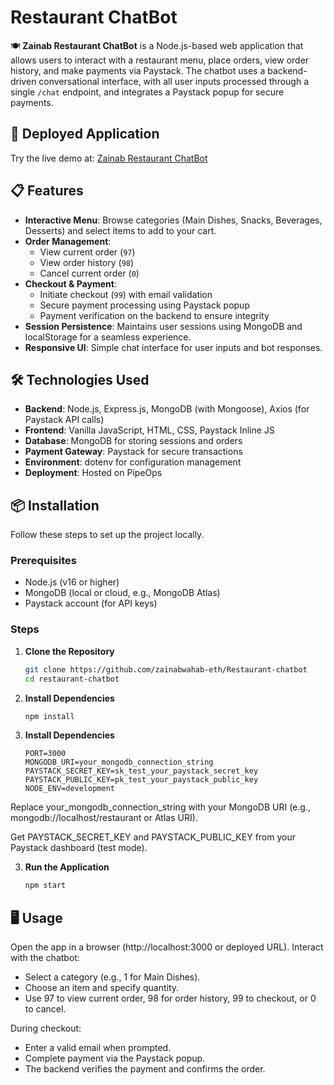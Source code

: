 # Restaurant ChatBot

🍽️ **Zainab Restaurant ChatBot** is a Node.js-based web application that allows users to interact with a restaurant menu, place orders, view order history, and make payments via Paystack. The chatbot uses a backend-driven conversational interface, with all user inputs processed through a single `/chat` endpoint, and integrates a Paystack popup for secure payments.

## 🚀 Deployed Application

Try the live demo at: [Zainab Restaurant ChatBot](https://cynical-punishment.pipeops.net/)

## 📋 Features

- **Interactive Menu**: Browse categories (Main Dishes, Snacks, Beverages, Desserts) and select items to add to your cart.
- **Order Management**:
  - View current order (`97`)
  - View order history (`98`)
  - Cancel current order (`0`)
- **Checkout & Payment**:
  - Initiate checkout (`99`) with email validation
  - Secure payment processing using Paystack popup
  - Payment verification on the backend to ensure integrity
- **Session Persistence**: Maintains user sessions using MongoDB and localStorage for a seamless experience.
- **Responsive UI**: Simple chat interface for user inputs and bot responses.

## 🛠️ Technologies Used

- **Backend**: Node.js, Express.js, MongoDB (with Mongoose), Axios (for Paystack API calls)
- **Frontend**: Vanilla JavaScript, HTML, CSS, Paystack Inline JS
- **Database**: MongoDB for storing sessions and orders
- **Payment Gateway**: Paystack for secure transactions
- **Environment**: dotenv for configuration management
- **Deployment**: Hosted on PipeOps

## 📦 Installation

Follow these steps to set up the project locally.

### Prerequisites

- Node.js (v16 or higher)
- MongoDB (local or cloud, e.g., MongoDB Atlas)
- Paystack account (for API keys)

### Steps

1. **Clone the Repository**
   ```bash
   git clone https://github.com/zainabwahab-eth/Restaurant-chatbot
   cd restaurant-chatbot
   ```
2. **Install Dependencies**
   ```bash
   npm install
   ```
3. **Install Dependencies**
   ```env
   PORT=3000
   MONGODB_URI=your_mongodb_connection_string
   PAYSTACK_SECRET_KEY=sk_test_your_paystack_secret_key
   PAYSTACK_PUBLIC_KEY=pk_test_your_paystack_public_key
   NODE_ENV=development
   ```

Replace your_mongodb_connection_string with your MongoDB URI (e.g., mongodb://localhost/restaurant or Atlas URI).

Get PAYSTACK_SECRET_KEY and PAYSTACK_PUBLIC_KEY from your Paystack dashboard (test mode).

3. **Run the Application**
   ```bash
   npm start
   ```

## 🖥️ Usage

Open the app in a browser (http://localhost:3000 or deployed URL).
Interact with the chatbot:

- Select a category (e.g., 1 for Main Dishes).
- Choose an item and specify quantity.
- Use 97 to view current order, 98 for order history, 99 to checkout, or 0 to cancel.

During checkout:

- Enter a valid email when prompted.
- Complete payment via the Paystack popup.
- The backend verifies the payment and confirms the order.
